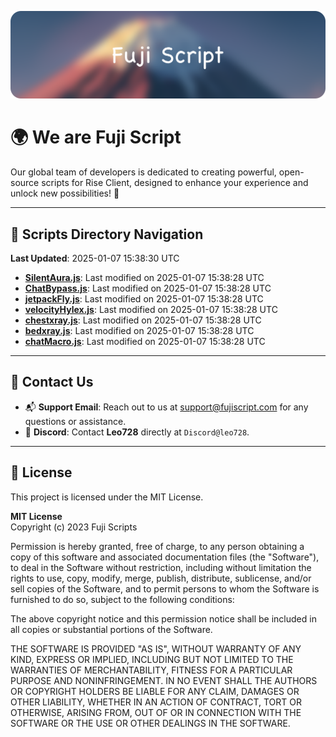 ![Banner](.github/b.webp)

# 🌍 **We are Fuji Script**

Our global team of developers is dedicated to creating powerful, open-source scripts for Rise Client, designed to enhance your experience and unlock new possibilities! 🌟

---
<!-- SCRIPTS_NAVIGATION_START -->
## 📂 **Scripts Directory Navigation**

**Last Updated**: 2025-01-07 15:38:30 UTC

- **[SilentAura.js](scripts/SilentAura.js)**: Last modified on 2025-01-07 15:38:28 UTC
- **[ChatBypass.js](scripts/ChatBypass.js)**: Last modified on 2025-01-07 15:38:28 UTC
- **[jetpackFly.js](scripts/jetpackFly.js)**: Last modified on 2025-01-07 15:38:28 UTC
- **[velocityHylex.js](scripts/velocityHylex.js)**: Last modified on 2025-01-07 15:38:28 UTC
- **[chestxray.js](scripts/chestxray.js)**: Last modified on 2025-01-07 15:38:28 UTC
- **[bedxray.js](scripts/bedxray.js)**: Last modified on 2025-01-07 15:38:28 UTC
- **[chatMacro.js](scripts/chatMacro.js)**: Last modified on 2025-01-07 15:38:28 UTC

<!-- SCRIPTS_NAVIGATION_END -->

---

## 💬 **Contact Us**  
- 📬 **Support Email**: Reach out to us at [support@fujiscript.com](mailto:support@fujiscript.com) for any questions or assistance.  
- 💬 **Discord**: Contact **Leo728** directly at `Discord@leo728`.

---

## 📜 **License**

This project is licensed under the MIT License.  

**MIT License**  
Copyright (c) 2023 Fuji Scripts  

Permission is hereby granted, free of charge, to any person obtaining a copy of this software and associated documentation files (the "Software"), to deal in the Software without restriction, including without limitation the rights to use, copy, modify, merge, publish, distribute, sublicense, and/or sell copies of the Software, and to permit persons to whom the Software is furnished to do so, subject to the following conditions:  

The above copyright notice and this permission notice shall be included in all copies or substantial portions of the Software.  

THE SOFTWARE IS PROVIDED "AS IS", WITHOUT WARRANTY OF ANY KIND, EXPRESS OR IMPLIED, INCLUDING BUT NOT LIMITED TO THE WARRANTIES OF MERCHANTABILITY, FITNESS FOR A PARTICULAR PURPOSE AND NONINFRINGEMENT. IN NO EVENT SHALL THE AUTHORS OR COPYRIGHT HOLDERS BE LIABLE FOR ANY CLAIM, DAMAGES OR OTHER LIABILITY, WHETHER IN AN ACTION OF CONTRACT, TORT OR OTHERWISE, ARISING FROM, OUT OF OR IN CONNECTION WITH THE SOFTWARE OR THE USE OR OTHER DEALINGS IN THE SOFTWARE.  
